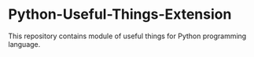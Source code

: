 # Python-Useful-Things-Extension
This repository contains module of useful things for Python programming language.
